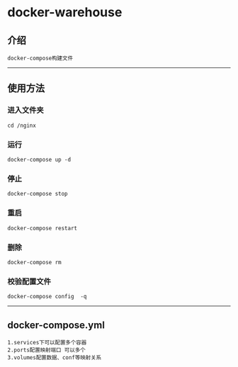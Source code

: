 # docker-warehouse

## 介绍

    docker-compose构建文件

---

## 使用方法

### 进入文件夹

    cd /nginx

### 运行

    docker-compose up -d

### 停止

    docker-compose stop

### 重启

    docker-compose restart

### 删除

    docker-compose rm

### 校验配置文件

    docker-compose config  -q

---

## docker-compose.yml

    1.services下可以配置多个容器
    2.ports配置映射端口 可以多个
    3.volumes配置数据、conf等映射关系
